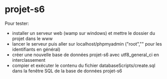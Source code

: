 # projet-s6

Pour tester:
  - installer un serveur web (wamp sur windows) et mettre le dossier du projet dans le www
  - lancer le serveur puis aller sur localhost/phpmyadmin ("root","" pour les identifiants en général)
  - créer une nouvelle base de données projet-s6 avec utf8_general_ci en interclassement
  - compier et exécuter le contenu du fichier databaseScripts/create.sql dans la fenêtre SQL de la base de données projet-s6
